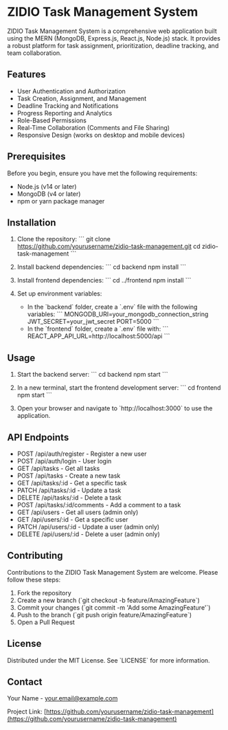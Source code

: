 # ZIDIO Task Management System

ZIDIO Task Management System is a comprehensive web application built using the MERN (MongoDB, Express.js, React.js, Node.js) stack. It provides a robust platform for task assignment, prioritization, deadline tracking, and team collaboration.

## Features

- User Authentication and Authorization
- Task Creation, Assignment, and Management
- Deadline Tracking and Notifications
- Progress Reporting and Analytics
- Role-Based Permissions
- Real-Time Collaboration (Comments and File Sharing)
- Responsive Design (works on desktop and mobile devices)

## Prerequisites

Before you begin, ensure you have met the following requirements:

- Node.js (v14 or later)
- MongoDB (v4 or later)
- npm or yarn package manager

## Installation

1. Clone the repository:
   \`\`\`
   git clone https://github.com/yourusername/zidio-task-management.git
   cd zidio-task-management
   \`\`\`

2. Install backend dependencies:
   \`\`\`
   cd backend
   npm install
   \`\`\`

3. Install frontend dependencies:
   \`\`\`
   cd ../frontend
   npm install
   \`\`\`

4. Set up environment variables:
   - In the \`backend\` folder, create a \`.env\` file with the following variables:
     \`\`\`
     MONGODB_URI=your_mongodb_connection_string
     JWT_SECRET=your_jwt_secret
     PORT=5000
     \`\`\`
   - In the \`frontend\` folder, create a \`.env\` file with:
     \`\`\`
     REACT_APP_API_URL=http://localhost:5000/api
     \`\`\`

## Usage

1. Start the backend server:
   \`\`\`
   cd backend
   npm start
   \`\`\`

2. In a new terminal, start the frontend development server:
   \`\`\`
   cd frontend
   npm start
   \`\`\`

3. Open your browser and navigate to \`http://localhost:3000\` to use the application.

## API Endpoints

- POST /api/auth/register - Register a new user
- POST /api/auth/login - User login
- GET /api/tasks - Get all tasks
- POST /api/tasks - Create a new task
- GET /api/tasks/:id - Get a specific task
- PATCH /api/tasks/:id - Update a task
- DELETE /api/tasks/:id - Delete a task
- POST /api/tasks/:id/comments - Add a comment to a task
- GET /api/users - Get all users (admin only)
- GET /api/users/:id - Get a specific user
- PATCH /api/users/:id - Update a user (admin only)
- DELETE /api/users/:id - Delete a user (admin only)

## Contributing

Contributions to the ZIDIO Task Management System are welcome. Please follow these steps:

1. Fork the repository
2. Create a new branch (\`git checkout -b feature/AmazingFeature\`)
3. Commit your changes (\`git commit -m 'Add some AmazingFeature'\`)
4. Push to the branch (\`git push origin feature/AmazingFeature\`)
5. Open a Pull Request

## License

Distributed under the MIT License. See \`LICENSE\` for more information.

## Contact

Your Name - your.email@example.com

Project Link: [https://github.com/yourusername/zidio-task-management](https://github.com/yourusername/zidio-task-management)


